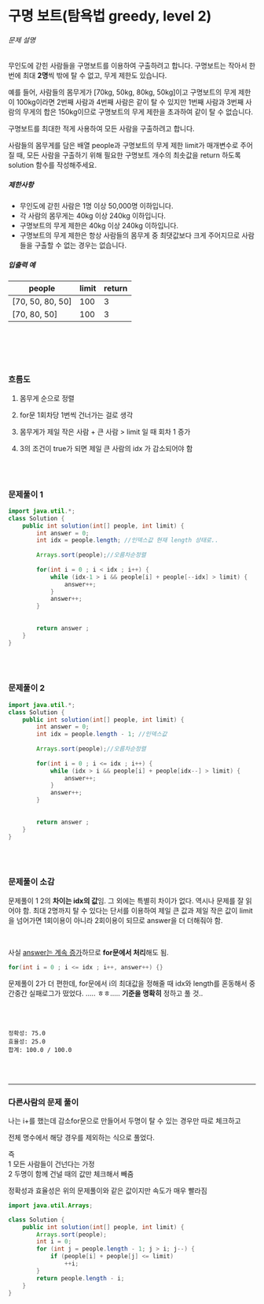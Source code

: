 # 구명 보트(탐욕법 greedy, level 2)

###### 문제 설명

무인도에 갇힌 사람들을 구명보트를 이용하여 구출하려고 합니다. 구명보트는 작아서 한 번에 최대 **2명**씩 밖에 탈 수 없고, 무게 제한도 있습니다.

예를 들어, 사람들의 몸무게가 [70kg, 50kg, 80kg, 50kg]이고 구명보트의 무게 제한이 100kg이라면 2번째 사람과 4번째 사람은 같이 탈 수 있지만 1번째 사람과 3번째 사람의 무게의 합은 150kg이므로 구명보트의 무게 제한을 초과하여 같이 탈 수 없습니다.

구명보트를 최대한 적게 사용하여 모든 사람을 구출하려고 합니다.

사람들의 몸무게를 담은 배열 people과 구명보트의 무게 제한 limit가 매개변수로 주어질 때, 모든 사람을 구출하기 위해 필요한 구명보트 개수의 최솟값을 return 하도록 solution 함수를 작성해주세요.

##### 제한사항

- 무인도에 갇힌 사람은 1명 이상 50,000명 이하입니다.
- 각 사람의 몸무게는 40kg 이상 240kg 이하입니다.
- 구명보트의 무게 제한은 40kg 이상 240kg 이하입니다.
- 구명보트의 무게 제한은 항상 사람들의 몸무게 중 최댓값보다 크게 주어지므로 사람들을 구출할 수 없는 경우는 없습니다.

##### 입출력 예

| people           | limit | return |
| ---------------- | ----- | ------ |
| [70, 50, 80, 50] | 100   | 3      |
| [70, 80, 50]     | 100   | 3      |

<br><br>

<br>

### 흐름도

1) 몸무게 순으로 정렬

2) for문 1회차당 1번씩 건너가는 걸로 생각

3) 몸무게가 제일 작은 사람 + 큰 사람 > limit 일 때 회차 1 증가

4) 3의 조건이 true가 되면 제일 큰 사람의 idx 가 감소되어야 함

<br><br>

### 문제풀이 1

```java
import java.util.*;
class Solution {
    public int solution(int[] people, int limit) {
        int answer = 0;
		int idx = people.length; //인덱스값 현재 length 상태로..
		
        Arrays.sort(people);//오름차순정렬
		
		for(int i = 0 ; i < idx ; i++) {
			while (idx-1 > i && people[i] + people[--idx] > limit) {
				answer++;
			}
            answer++;
		}
		
		
		return answer ;
    }
}
```

<br>

<br>

### 문제풀이 2

```java
import java.util.*;
class Solution {
    public int solution(int[] people, int limit) {
        int answer = 0;
		int idx = people.length - 1; //인덱스값
		
        Arrays.sort(people);//오름차순정렬
		
		for(int i = 0 ; i <= idx ; i++) {
			while (idx > i && people[i] + people[idx--] > limit) {
				answer++;
			}
            answer++;
		}
		
		
		return answer ;
    }
}
```
<br><br>

### 문제풀이 소감

문제풀이 1 2의 **차이는 idx의 값**임. 그 외에는 특별히 차이가 없다. 역시나 문제를 잘 읽어야 함. 최대 2명까지 탈 수 있다는 단서를 이용하여 제일 큰 값과 제일 작은 값이 limit을 넘어가면 1회이용이 아니라 2회이용이 되므로 answer을 더 더해줘야 함. 

<br>

사실 <u>answer는 계속 증가</u>하므로 **for문에서 처리**해도 됨. 

```java
for(int i = 0 ; i <= idx ; i++, answer++) {}
```

문제풀이 2가 더 편한데, for문에서 i의 최대값을 정해줄 때 idx와 length를 혼동해서 중간중간 실패로그가 떴었다. ..... ㅎㅎ..... **기준을 명확히** 정하고 풀 것.. 



<br><br>

```
정확성: 75.0
효율성: 25.0
합계: 100.0 / 100.0
```

<br><br>

--------

### 다른사람의 문제 풀이

나는 i+를 했는데 감소for문으로 만들어서 두명이 탈 수 있는 경우만 따로 체크하고

전체 명수에서 해당 경우를 제외하는 식으로 풀었다. 



즉   
1 모든 사람들이 건넌다는 가정   
2 두명이 함께 건널 때의 값만 체크해서 빼줌 

정확성과 효율성은 위의 문제풀이와 같은 값이지만 속도가 매우 빨라짐

```java
import java.util.Arrays;

class Solution {
    public int solution(int[] people, int limit) {
        Arrays.sort(people);
        int i = 0;
        for (int j = people.length - 1; j > i; j--) {
            if (people[i] + people[j] <= limit)
                ++i;
        }
        return people.length - i;
    }
}
```

